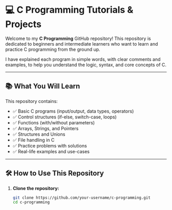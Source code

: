 # 💻 C Programming Tutorials & Projects

Welcome to my **C Programming** GitHub repository! This repository is dedicated to beginners and intermediate learners who want to learn and practice C programming from the ground up.

I have explained each program in simple words, with clear comments and examples, to help you understand the logic, syntax, and core concepts of C.

---

## 📚 What You Will Learn

This repository contains:

- ✅ Basic C programs (input/output, data types, operators)
- ✅ Control structures (if-else, switch-case, loops)
- ✅ Functions (with/without parameters)
- ✅ Arrays, Strings, and Pointers
- ✅ Structures and Unions
- ✅ File handling in C
- ✅ Practice problems with solutions
- ✅ Real-life examples and use-cases

---

## 🛠️ How to Use This Repository

1. **Clone the repository:**
   ```bash
   git clone https://github.com/your-username/c-programming.git
   cd c-programming
